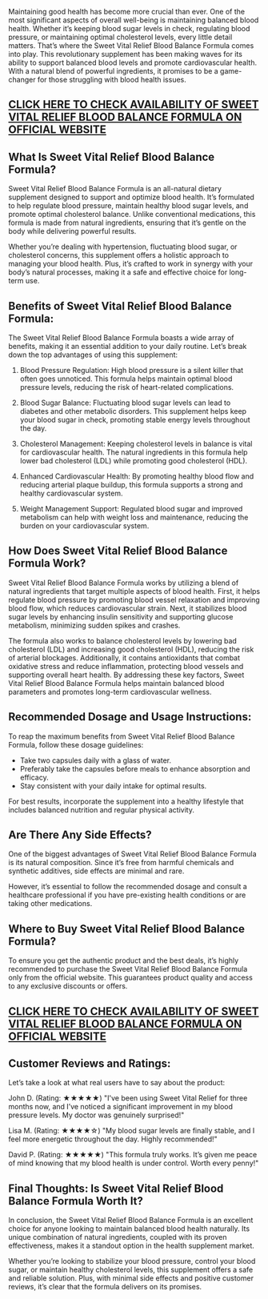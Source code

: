 Maintaining good health has become more crucial than ever. One of the most significant aspects of overall well-being is maintaining balanced blood health. Whether it’s keeping blood sugar levels in check, regulating blood pressure, or maintaining optimal cholesterol levels, every little detail matters. That’s where the Sweet Vital Relief Blood Balance Formula comes into play. This revolutionary supplement has been making waves for its ability to support balanced blood levels and promote cardiovascular health. With a natural blend of powerful ingredients, it promises to be a game-changer for those struggling with blood health issues.

## [CLICK HERE TO CHECK AVAILABILITY OF SWEET VITAL RELIEF BLOOD BALANCE FORMULA ON OFFICIAL WEBSITE](https://atozsupplement.com/sweet-vital-relief-blood-balance/)

## What Is Sweet Vital Relief Blood Balance Formula?

Sweet Vital Relief Blood Balance Formula is an all-natural dietary supplement designed to support and optimize blood health. It’s formulated to help regulate blood pressure, maintain healthy blood sugar levels, and promote optimal cholesterol balance. Unlike conventional medications, this formula is made from natural ingredients, ensuring that it’s gentle on the body while delivering powerful results.

Whether you’re dealing with hypertension, fluctuating blood sugar, or cholesterol concerns, this supplement offers a holistic approach to managing your blood health. Plus, it’s crafted to work in synergy with your body’s natural processes, making it a safe and effective choice for long-term use.

## Benefits of Sweet Vital Relief Blood Balance Formula:

The Sweet Vital Relief Blood Balance Formula boasts a wide array of benefits, making it an essential addition to your daily routine. Let’s break down the top advantages of using this supplement:

1. Blood Pressure Regulation: High blood pressure is a silent killer that often goes unnoticed. This formula helps maintain optimal blood pressure levels, reducing the risk of heart-related complications.

2. Blood Sugar Balance: Fluctuating blood sugar levels can lead to diabetes and other metabolic disorders. This supplement helps keep your blood sugar in check, promoting stable energy levels throughout the day.

3. Cholesterol Management: Keeping cholesterol levels in balance is vital for cardiovascular health. The natural ingredients in this formula help lower bad cholesterol (LDL) while promoting good cholesterol (HDL).

4. Enhanced Cardiovascular Health: By promoting healthy blood flow and reducing arterial plaque buildup, this formula supports a strong and healthy cardiovascular system.

5. Weight Management Support: Regulated blood sugar and improved metabolism can help with weight loss and maintenance, reducing the burden on your cardiovascular system.

## How Does Sweet Vital Relief Blood Balance Formula Work?

Sweet Vital Relief Blood Balance Formula works by utilizing a blend of natural ingredients that target multiple aspects of blood health. First, it helps regulate blood pressure by promoting blood vessel relaxation and improving blood flow, which reduces cardiovascular strain. Next, it stabilizes blood sugar levels by enhancing insulin sensitivity and supporting glucose metabolism, minimizing sudden spikes and crashes.

The formula also works to balance cholesterol levels by lowering bad cholesterol (LDL) and increasing good cholesterol (HDL), reducing the risk of arterial blockages. Additionally, it contains antioxidants that combat oxidative stress and reduce inflammation, protecting blood vessels and supporting overall heart health. By addressing these key factors, Sweet Vital Relief Blood Balance Formula helps maintain balanced blood parameters and promotes long-term cardiovascular wellness.

## Recommended Dosage and Usage Instructions:

To reap the maximum benefits from Sweet Vital Relief Blood Balance Formula, follow these dosage guidelines:

- Take two capsules daily with a glass of water.
- Preferably take the capsules before meals to enhance absorption and efficacy.
- Stay consistent with your daily intake for optimal results.

For best results, incorporate the supplement into a healthy lifestyle that includes balanced nutrition and regular physical activity.

## Are There Any Side Effects?

One of the biggest advantages of Sweet Vital Relief Blood Balance Formula is its natural composition. Since it’s free from harmful chemicals and synthetic additives, side effects are minimal and rare.

However, it’s essential to follow the recommended dosage and consult a healthcare professional if you have pre-existing health conditions or are taking other medications.

## Where to Buy Sweet Vital Relief Blood Balance Formula?

To ensure you get the authentic product and the best deals, it’s highly recommended to purchase the Sweet Vital Relief Blood Balance Formula only from the official website. This guarantees product quality and access to any exclusive discounts or offers.

## [CLICK HERE TO CHECK AVAILABILITY OF SWEET VITAL RELIEF BLOOD BALANCE FORMULA ON OFFICIAL WEBSITE](https://atozsupplement.com/sweet-vital-relief-blood-balance/)

## Customer Reviews and Ratings:

Let’s take a look at what real users have to say about the product:

John D. (Rating: ★★★★★)
"I've been using Sweet Vital Relief for three months now, and I’ve noticed a significant improvement in my blood pressure levels. My doctor was genuinely surprised!"

Lisa M. (Rating: ★★★★☆)
"My blood sugar levels are finally stable, and I feel more energetic throughout the day. Highly recommended!"

David P. (Rating: ★★★★★)
"This formula truly works. It’s given me peace of mind knowing that my blood health is under control. Worth every penny!"

## Final Thoughts: Is Sweet Vital Relief Blood Balance Formula Worth It?

In conclusion, the Sweet Vital Relief Blood Balance Formula is an excellent choice for anyone looking to maintain balanced blood health naturally. Its unique combination of natural ingredients, coupled with its proven effectiveness, makes it a standout option in the health supplement market.

Whether you’re looking to stabilize your blood pressure, control your blood sugar, or maintain healthy cholesterol levels, this supplement offers a safe and reliable solution. Plus, with minimal side effects and positive customer reviews, it’s clear that the formula delivers on its promises.
